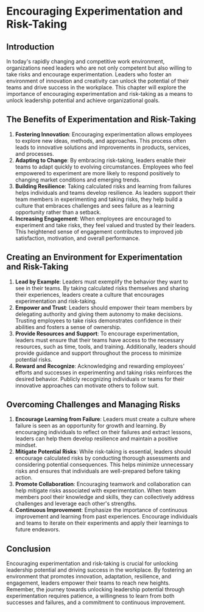 # Encouraging Experimentation and Risk-Taking

## Introduction

In today's rapidly changing and competitive work environment, organizations need leaders who are not only competent but also willing to take risks and encourage experimentation. Leaders who foster an environment of innovation and creativity can unlock the potential of their teams and drive success in the workplace. This chapter will explore the importance of encouraging experimentation and risk-taking as a means to unlock leadership potential and achieve organizational goals.

## The Benefits of Experimentation and Risk-Taking

1. **Fostering Innovation**: Encouraging experimentation allows employees to explore new ideas, methods, and approaches. This process often leads to innovative solutions and improvements in products, services, and processes.
2. **Adapting to Change**: By embracing risk-taking, leaders enable their teams to adapt quickly to evolving circumstances. Employees who feel empowered to experiment are more likely to respond positively to changing market conditions and emerging trends.
3. **Building Resilience**: Taking calculated risks and learning from failures helps individuals and teams develop resilience. As leaders support their team members in experimenting and taking risks, they help build a culture that embraces challenges and sees failure as a learning opportunity rather than a setback.
4. **Increasing Engagement**: When employees are encouraged to experiment and take risks, they feel valued and trusted by their leaders. This heightened sense of engagement contributes to improved job satisfaction, motivation, and overall performance.

## Creating an Environment for Experimentation and Risk-Taking

1. **Lead by Example**: Leaders must exemplify the behavior they want to see in their teams. By taking calculated risks themselves and sharing their experiences, leaders create a culture that encourages experimentation and risk-taking.
2. **Empower and Trust**: Leaders should empower their team members by delegating authority and giving them autonomy to make decisions. Trusting employees to take risks demonstrates confidence in their abilities and fosters a sense of ownership.
3. **Provide Resources and Support**: To encourage experimentation, leaders must ensure that their teams have access to the necessary resources, such as time, tools, and training. Additionally, leaders should provide guidance and support throughout the process to minimize potential risks.
4. **Reward and Recognize**: Acknowledging and rewarding employees' efforts and successes in experimenting and taking risks reinforces the desired behavior. Publicly recognizing individuals or teams for their innovative approaches can motivate others to follow suit.

## Overcoming Challenges and Managing Risks

1. **Encourage Learning from Failure**: Leaders must create a culture where failure is seen as an opportunity for growth and learning. By encouraging individuals to reflect on their failures and extract lessons, leaders can help them develop resilience and maintain a positive mindset.
2. **Mitigate Potential Risks**: While risk-taking is essential, leaders should encourage calculated risks by conducting thorough assessments and considering potential consequences. This helps minimize unnecessary risks and ensures that individuals are well-prepared before taking action.
3. **Promote Collaboration**: Encouraging teamwork and collaboration can help mitigate risks associated with experimentation. When team members pool their knowledge and skills, they can collectively address challenges and leverage each other's strengths.
4. **Continuous Improvement**: Emphasize the importance of continuous improvement and learning from past experiences. Encourage individuals and teams to iterate on their experiments and apply their learnings to future endeavors.

## Conclusion

Encouraging experimentation and risk-taking is crucial for unlocking leadership potential and driving success in the workplace. By fostering an environment that promotes innovation, adaptation, resilience, and engagement, leaders empower their teams to reach new heights. Remember, the journey towards unlocking leadership potential through experimentation requires patience, a willingness to learn from both successes and failures, and a commitment to continuous improvement.
